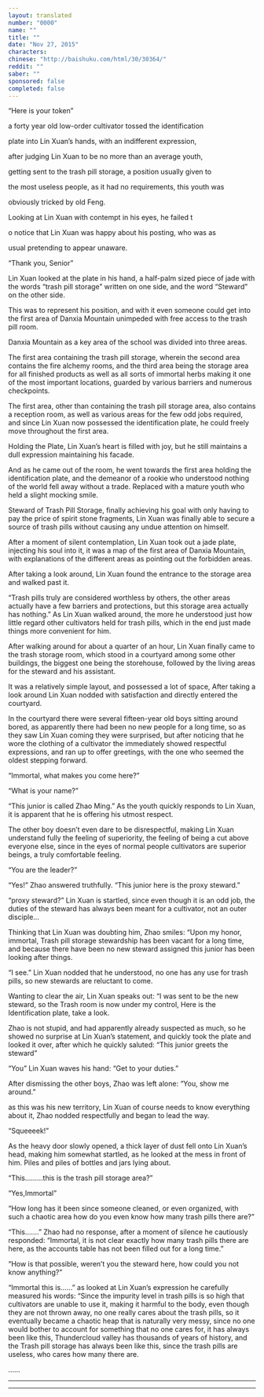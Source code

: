 ```yaml
---
layout: translated
number: "0000"
name: ""
title: ""
date: "Nov 27, 2015"
characters:
chinese: "http://baishuku.com/html/30/30364/"
reddit: ""
saber: ""
sponsored: false
completed: false
---
```


“Here is your token”

a forty year old low-order cultivator tossed the identification

plate into Lin Xuan’s hands, with an indifferent expression,

after judging Lin Xuan to be no more than an average youth,

getting sent to the trash pill storage, a position usually given to

the most useless people, as it had no requirements, this youth was

obviously tricked by old Feng.

Looking at Lin Xuan with contempt in his eyes, he failed t

o notice that Lin Xuan was happy about his posting, who was as

usual pretending to appear unaware.

“Thank you, Senior”

Lin Xuan looked at the plate in his hand, a half-palm sized piece of jade with the words “trash pill storage” written on one side, and the word “Steward” on the other side.

This was to represent his position, and with it even someone could get into the first area of Danxia Mountain unimpeded with free access to the trash pill room.

Danxia Mountain as a key area of the school was divided into three areas.

The first area containing the trash pill storage, wherein the second area contains the fire alchemy rooms, and the third area being the storage area for all finished products as well as all sorts of immortal herbs making it one of the most important locations, guarded by various barriers and numerous checkpoints.

The first area, other than containing the trash pill storage area, also contains a reception room, as well as various areas for the few odd jobs required, and since Lin Xuan now possessed the identification plate, he could freely move throughout the first area.

Holding the Plate, Lin Xuan’s heart is filled with joy, but he still maintains a dull expression maintaining his facade.

And as he came out of the room, he went towards the first area holding the identification plate, and the demeanor of a rookie who understood nothing of the world fell away without a trade. Replaced with a mature youth who held a slight mocking smile.

Steward of Trash Pill Storage, finally achieving his goal with only having to pay the price of spirit stone fragments, Lin Xuan was finally able to secure a source of trash pills without causing any undue attention on himself.

After a moment of silent contemplation, Lin Xuan took out a jade plate, injecting his soul into it, it was a map of the first area of Danxia Mountain, with explanations of the different areas as pointing out the forbidden areas.

After taking a look around, Lin Xuan found the entrance to the storage area and walked past it.

“Trash pills truly are considered worthless by others, the other areas actually have a few barriers and protections, but this storage area actually has nothing.” As Lin Xuan walked around, the more he understood just how little regard other cultivators held for trash pills, which in the end just made things more convenient for him.

After walking around for about a quarter of an hour, Lin Xuan finally came to the trash storage room, which stood in a courtyard among some other buildings, the biggest one being the storehouse, followed by the living areas for the steward and his assistant.

It was a relatively simple layout, and possessed a lot of space, After taking a look around Lin Xuan nodded with satisfaction and directly entered the courtyard.

In the courtyard there were several fifteen-year old boys sitting around bored, as apparently there had been no new people for a long time, so as they saw Lin Xuan coming they were surprised, but after noticing that he wore the clothing of a cultivator the immediately showed respectful expressions, and ran up to offer greetings, with the one who seemed the oldest stepping forward.

“Immortal, what makes you come here?”

“What is your name?”

“This junior is called Zhao Ming.” As the youth quickly responds to Lin Xuan, it is apparent that he is offering his utmost respect.

The other boy doesn’t even dare to be disrespectful, making Lin Xuan understand fully the feeling of superiority, the feeling of being a cut above everyone else, since in the eyes of normal people cultivators are superior beings, a truly comfortable feeling.

“You are the leader?”

“Yes!” Zhao answered truthfully. “This junior here is the proxy steward.”

“proxy steward?” Lin Xuan is startled, since even though it is an odd job, the duties of the steward has always been meant for a cultivator, not an outer disciple…

Thinking that Lin Xuan was doubting him, Zhao smiles: “Upon my honor, immortal, Trash pill storage stewardship has been vacant for a long time, and because there have been no new steward assigned this junior has been looking after things.

“I see.” Lin Xuan nodded that he understood, no one has any use for trash pills, so new stewards are reluctant to come.

Wanting to clear the air, Lin Xuan speaks out: “I was sent to be the new steward, so the Trash room is now under my control, Here is the Identification plate, take a look.

Zhao is not stupid, and had apparently already suspected as much, so he showed no surprise at Lin Xuan’s statement, and quickly took the plate and looked it over, after which he quickly saluted: “This junior greets the steward”

“You” Lin Xuan waves his hand: “Get to your duties.”

After dismissing the other boys, Zhao was left alone: “You, show me around.”

as this was his new territory, Lin Xuan of course needs to know everything about it, Zhao nodded respectfully and began to lead the way.

“Squeeeek!”

As the heavy door slowly opened, a thick layer of dust fell onto Lin Xuan’s head, making him somewhat startled, as he looked at the mess in front of him. Piles and piles of bottles and jars lying about.

“This………this is the trash pill storage area?”

“Yes,Immortal”

“How long has it been since someone cleaned, or even organized, with such a chaotic area how do you even know how many trash pills there are?”

“This…….” Zhao had no response, after a moment of silence he cautiously responded: “Immortal, it is not clear exactly how many trash pills there are here, as the accounts table has not been filled out for a long time.”

“How is that possible, weren’t you the steward here, how could you not know anything?”

“Immortal this is……” as looked at Lin Xuan’s expression he carefully measured his words: “Since the impurity level in trash pills is so high that cultivators are unable to use it, making it harmful to the body, even though they are not thrown away, no one really cares about the trash pills, so it eventually became a chaotic heap that is naturally very messy, since no one would bother to account for something that no one cares for, it has always been like this, Thundercloud valley has thousands of years of history, and the Trash pill storage has always been like this, since the trash pills are useless, who cares how many there are.











……

- - -
- - -

[^1]:
